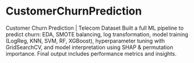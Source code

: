 # CustomerChurnPrediction
Customer Churn Prediction | Telecom Dataset Built a full ML pipeline to predict churn: EDA, SMOTE balancing, log transformation, model training (LogReg, KNN, SVM, RF, XGBoost), hyperparameter tuning with GridSearchCV, and model interpretation using SHAP &amp; permutation importance. Final output includes performance metrics and insights.
